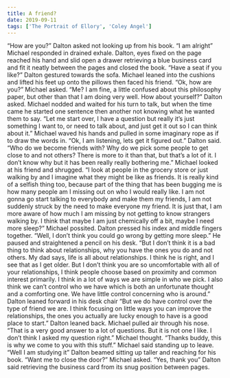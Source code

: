 ```yaml
---
title: A friend?
date: 2019-09-11
tags: ['The Portrait of Ellory', 'Coley Angel']
---
```


“How are you?” Dalton asked not looking up from his book.
“I am alright” Michael responded in drained exhale. Dalton, eyes fixed on the page reached his hand and slid open a drawer retrieving a blue business card and fit it neatly between the pages and closed the book. “Have a seat if you like?” Dalton gestured towards the sofa. Michael leaned into the cushions and lifted his feet up onto the pillows then faced his friend. “Ok, how are you?” Michael asked. “Me? I am fine, a little confused about this philosophy paper, but other than that I am doing very well. How about yourself?” Dalton asked.
Michael nodded and waited for his turn to talk, but when the time came he started one sentence then another not knowing what he wanted them to say. “Let me start over, I have a question but really it’s just something I want to, or need to talk about, and just get it out so I can think about it.” Michael waved his hands and pulled in some imaginary rope as if to draw the words in. “Ok, I am listening, lets get it figured out.” Dalton said. “Who do we become friends with? Why do we pick some people to get close to and not others? There is more to it than that, but that’s a lot of it. I don’t know why but it has been really really bothering me.” Michael looked at his friend and shrugged. “I look at people in the grocery store or just walking by and I imagine what they might be like as friends. It is really kind of a selfish thing too, because part of the thing that has been bugging me is how many people am I missing out on who I would really like. I am not gonna go start talking to everybody and make them my friends, I am not suddenly struck by the need to make everyone my friend. It is just that, I am more aware of how much I am missing by not getting to know strangers walking by. I think that maybe I am just chemically off a bit, maybe I need more sleep?” Michael possited.
Dalton pressed his index and middle fingers together. “Well, I don’t think you could go wrong by getting more sleep.” He paused and straightened a pencil on his desk. “But I don’t think it is a bad thing to think about relationships, why you have the ones you do and not others. My dad says, life is all about relationships. I think he is right, and I see that as I get older. But I don’t think you are so uncomfortable with all of your relationships, I think people choose based on proximity and common interest primarily. I think in a lot of ways we are simple in who we pick. I also think we can’t control who we have which is both an unfortunate thought and a comforting one. We have little control concerning who is around.” Dalton leaned forward in his desk chair “But we do have control over the type of friend we are. I think focusing on little ways you can improve the relationships, the ones you actually are lucky enough to have is a good place to start.” Dalton leaned back. Michael pulled air through his nose. “That is a very good answer to a lot of questions. But it is not one I like. I don’t think I asked my question right.” Michael thought. “Thanks buddy, this is why we come to you with this stuff.” Michael said standing up to leave. “Well I am studying it” Dalton beamed sitting up taller and reaching for his book. “Want me to close the door?” Michael asked. “Yes, thank you” Dalton said retrieving the business card from its snug position between pages.
